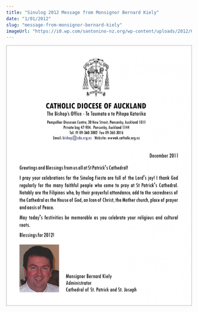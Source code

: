 ```yaml
---
title: "Sinulog 2012 Message from Monsignor Bernard Kiely"
date: "1/01/2012"
slug: "message-from-monsignor-bernard-kiely"
imageUrl: "https://i0.wp.com/santonino-nz.org/wp-content/uploads/2012/01/bernard-729x1024.jpg?resize=729%2C1024"
---
```


[![](assets\images\bernard-729x1024.jpg "bernard")](https://i0.wp.com/santonino-nz.org/wp-content/uploads/2012/01/bernard.jpg)